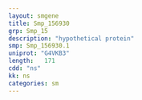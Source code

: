 ```yaml
---
layout: smgene
title: Smp_156930
grp: Smp_15
description: "hypothetical protein"
smp: Smp_156930.1
uniprot: "G4VKB3"
length:   171
cdd: "ns"
kk: ns
categories: sm
---
```

